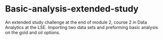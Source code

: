 # Basic-analysis-extended-study
An extended study challenge at the end of module 2, course 2 in Data Analytics at the LSE. Importing two data sets and preforming basic analysis on the gold and oil options.

